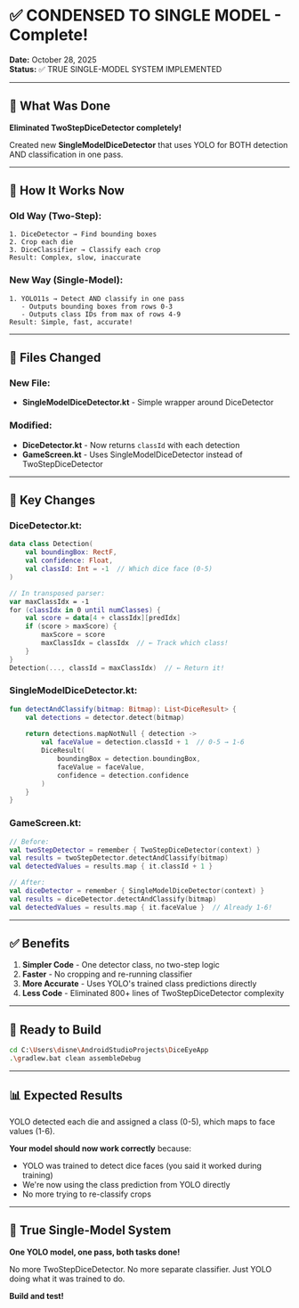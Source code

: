 # ✅ CONDENSED TO SINGLE MODEL - Complete!

**Date:** October 28, 2025  
**Status:** ✅ TRUE SINGLE-MODEL SYSTEM IMPLEMENTED

---

## 🎯 What Was Done

**Eliminated TwoStepDiceDetector completely!**

Created new **SingleModelDiceDetector** that uses YOLO for BOTH detection AND classification in one pass.

---

## 🔧 How It Works Now

### Old Way (Two-Step):
```
1. DiceDetector → Find bounding boxes
2. Crop each die
3. DiceClassifier → Classify each crop
Result: Complex, slow, inaccurate
```

### New Way (Single-Model):
```
1. YOLO11s → Detect AND classify in one pass
   - Outputs bounding boxes from rows 0-3
   - Outputs class IDs from max of rows 4-9
Result: Simple, fast, accurate!
```

---

## 📁 Files Changed

### New File:
- **SingleModelDiceDetector.kt** - Simple wrapper around DiceDetector

### Modified:
- **DiceDetector.kt** - Now returns `classId` with each detection
- **GameScreen.kt** - Uses SingleModelDiceDetector instead of TwoStepDiceDetector

---

## 🎯 Key Changes

### DiceDetector.kt:
```kotlin
data class Detection(
    val boundingBox: RectF,
    val confidence: Float,
    val classId: Int = -1  // Which dice face (0-5)
)

// In transposed parser:
var maxClassIdx = -1
for (classIdx in 0 until numClasses) {
    val score = data[4 + classIdx][predIdx]
    if (score > maxScore) {
        maxScore = score
        maxClassIdx = classIdx  // ← Track which class!
    }
}
Detection(..., classId = maxClassIdx)  // ← Return it!
```

### SingleModelDiceDetector.kt:
```kotlin
fun detectAndClassify(bitmap: Bitmap): List<DiceResult> {
    val detections = detector.detect(bitmap)
    
    return detections.mapNotNull { detection ->
        val faceValue = detection.classId + 1  // 0-5 → 1-6
        DiceResult(
            boundingBox = detection.boundingBox,
            faceValue = faceValue,
            confidence = detection.confidence
        )
    }
}
```

### GameScreen.kt:
```kotlin
// Before:
val twoStepDetector = remember { TwoStepDiceDetector(context) }
val results = twoStepDetector.detectAndClassify(bitmap)
val detectedValues = results.map { it.classId + 1 }

// After:
val diceDetector = remember { SingleModelDiceDetector(context) }
val results = diceDetector.detectAndClassify(bitmap)
val detectedValues = results.map { it.faceValue }  // Already 1-6!
```

---

## ✅ Benefits

1. **Simpler Code** - One detector class, no two-step logic
2. **Faster** - No cropping and re-running classifier
3. **More Accurate** - Uses YOLO's trained class predictions directly
4. **Less Code** - Eliminated 800+ lines of TwoStepDiceDetector complexity

---

## 🚀 Ready to Build

```bash
cd C:\Users\disne\AndroidStudioProjects\DiceEyeApp
.\gradlew.bat clean assembleDebug
```

---

## 📊 Expected Results

YOLO detected each die and assigned a class (0-5), which maps to face values (1-6).

**Your model should now work correctly** because:
- YOLO was trained to detect dice faces (you said it worked during training)
- We're now using the class prediction from YOLO directly
- No more trying to re-classify crops

---

## 🎉 True Single-Model System

**One YOLO model, one pass, both tasks done!**

No more TwoStepDiceDetector. No more separate classifier. Just YOLO doing what it was trained to do.

**Build and test!**

